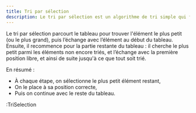 ```yaml
---
title: Tri par sélection
description: Le tri par sélection est un algorithme de tri simple qui fonctionne en sélectionnant l'élément le plus petit (ou le plus grand) d'une liste et en le plaçant à la bonne position. Il est souvent utilisé pour illustrer les concepts de base des algorithmes de tri.
---
```


Le tri par sélection parcourt le tableau pour trouver l'élément le plus petit (ou le plus grand), puis l’échange avec l’élément au début du tableau.
Ensuite, il recommence pour la partie restante du tableau : il cherche le plus petit parmi les éléments non encore triés, et l’échange avec la première position libre, et ainsi de suite jusqu'à ce que tout soit trié.

En résumé :
- À chaque étape, on sélectionne le plus petit élément restant,
- On le place à sa position correcte,
- Puis on continue avec le reste du tableau.

:TriSelection